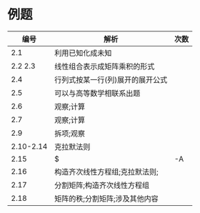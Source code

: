 # 例题

| 编号      | 解析                             | 次数 |
| --------- | -------------------------------- | ---- |
| 2.1       | 利用已知化成未知                 |      |
| 2.2 2.3   | 线性组合表示成矩阵乘积的形式     |      |
| 2.4       | 行列式按某一行(列)展开的展开公式 |      |
| 2.5       | 可以与高等数学相联系出题         |      |
| 2.6       | 观察;计算                        |      |
| 2.7       | 观察;计算                        |      |
| 2.9       | 拆项;观察                        |      |
| 2.10-2.14 | 克拉默法则                       |      |
| 2.15      | $|-A|={(-1)}^{2k+1}|A|$未理解    |      |
| 2.16      | 构造齐次线性方程组;克拉默法则;   |      |
| 2.17      | 分割矩阵;构造齐次线性方程组      |      |
| 2.18      | 矩阵的秩;分割矩阵;涉及其他内容   |      |